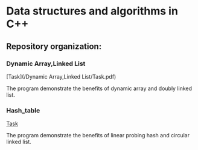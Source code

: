 # Data structures and algorithms in C++
## Repository organization:

### Dynamic Array,Linked List
[Task](/Dynamic Array,Linked List/Task.pdf)

The program demonstrate the benefits of dynamic array  and doubly linked list.
### Hash_table
[Task](./Task.pdf)

The program demonstrate the benefits of linear probing hash and circular linked list.
